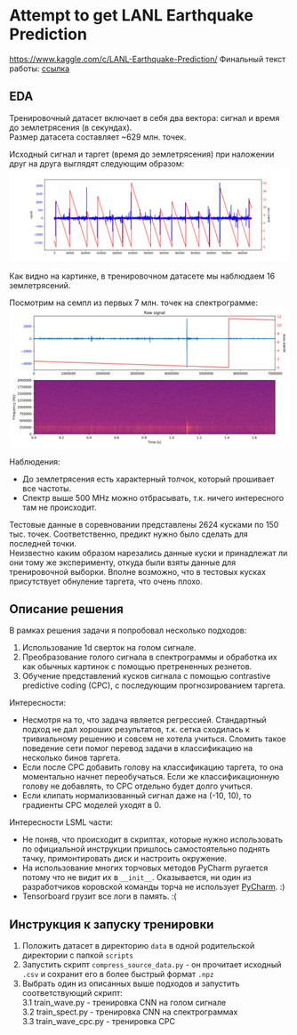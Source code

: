 # Attempt to get LANL Earthquake Prediction
https://www.kaggle.com/c/LANL-Earthquake-Prediction/
Финальный текст работы: [ссылка](final_paper_text.pdf)

## EDA
Тренировочный датасет включает в себя два вектора: сигнал и время до землетрясения
(в секундах).  
Размер датасета составляет ~629 млн. точек.

Исходный сигнал и таргет (время до землетрясения) при наложении друг на друга 
выглядят следующим образом:
![source_data](images/source_data.png)

Как видно на картинке, в тренировочном датасете мы наблюдаем 16 землетрясений.

Посмотрим на семпл из первых 7 млн. точек на спектрограмме:
![sample_spec](images/sample_and_spec.png)

Наблюдения: 
* До землетрясения есть характерный толчок, который прошивает все частоты.
* Спектр выше 500 MHz можно отбрасывать, т.к. ничего интересного там не происходит.

Тестовые данные в соревновании представлены 2624 кусками по 150 тыс. точек.
Соответственно, предикт нужно было сделать для последней точки.  
Неизвестно каким образом нарезались данные куски и принадлежат ли они тому же эксперименту,
откуда были взяты данные для тренировочной выборки. 
Вполне возможно, что в тестовых кусках присутствует обнуление таргета, что очень плохо.


## Описание решения
В рамках решения задачи я попробовал несколько подходов:
1. Использование 1d сверток на голом сигнале.
2. Преобразование голого сигнала в спектрограммы и обработка их как обычных картинок 
с помощью претрененных резнетов.
3. Обучение представлений кусков сигнала с помощью contrastive predictive coding (CPC), 
с последующим прогнозированием таргета.

Интересности:
* Несмотря на то, что задача является регрессией. 
Стандартный подход не дал хороших результатов, т.к. сетка сходилась к тривиальному 
решению и совсем не хотела учиться. 
Сломить такое поведение сети помог перевод задачи в классификацию на несколько бинов таргета. 
* Если после CPC добавить голову на классификацию таргета, то она моментально начнет переобучаться.
Если же классификационную голову не добавлять, то CPC отдельно будет долго учиться.
* Если клипать нормализованный сигнал даже на (-10, 10), то градиенты CPC моделей уходят в 0.  

Интересности LSML части:
* Не поняв, что происходит в скриптах, которые нужно использовать по официальной инструкции 
пришлось самостоятельно поднять тачку, примонтировать диск и настроить окружение.
* На использование многих торчовых методов PyCharm ругается потому что не видит их в `__init__`.
Оказывается, ни один из разработчиков коровской команды торча не использует 
[PyCharm](https://github.com/pytorch/pytorch/issues/7318#issuecomment-453153901). :)
* Tensorboard грузит все логи в память. :(


## Инструкция к запуску тренировки
1. Положить датасет в директорию `data` в одной родительской директории с папкой `scripts`
2. Запустить скрипт `compress_source_data.py` - он прочитает исходный `.csv` и 
сохранит его в более быстрый формат `.npz`
3. Выбрать один из описанных выше подходов и запустить соответствующий скрипт:  
  3.1 train_wave.py - тренировка CNN на голом сигнале  
  3.2 train_spect.py - тренировка CNN на спектрограммах  
  3.3 train_wave_cpc.py - тренировка CPC
